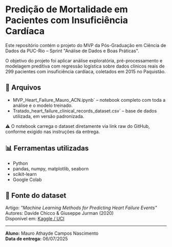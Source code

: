 # Predição de Mortalidade em Pacientes com Insuficiência Cardíaca

Este repositório contém o projeto do MVP da Pós-Graduação em Ciência de Dados da PUC-Rio – Sprint "Análise de Dados e Boas Práticas".

O objetivo do projeto foi aplicar análise exploratória, pré-processamento e modelagem preditiva com regressão logística sobre dados clínicos reais de 299 pacientes com insuficiência cardíaca, coletados em 2015 no Paquistão.

## 📁 Arquivos

- MVP_Heart_Failure_Mauro_ACN.ipynb` – notebook completo com toda a análise e o modelo treinado.
- Tratado_heart_failure_clinical_records_dataset.csv` – base de dados utilizada, em versão padronizada.

⚠️ O notebook carrega o dataset diretamente via link raw do GitHub, conforme exigido nas instruções da entrega.

## 📊 Ferramentas utilizadas

- Python
- pandas, numpy, matplotlib, seaborn
- scikit-learn
- Google Colab

## 📎 Fonte do dataset

Artigo: *"Machine Learning Methods for Predicting Heart Failure Events"*  
Autores: Davide Chicco & Giuseppe Jurman (2020)  
Disponível em: [Kaggle / UCI](https://archive.ics.uci.edu/dataset/519/heart+failure+clinical+records)

---

**Aluno:** Mauro Athayde Campos Nascimento  
**Data de entrega:** 06/07/2025  
